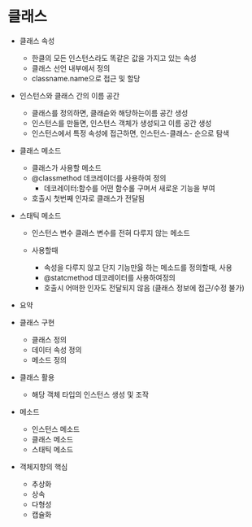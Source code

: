 # 클래스

* 클래스 속성

  * 한클의 모든 인스턴스라도 똑같은 값을 가지고 있는 속성
  * 클래스 선언 내부에서 정의
  * classname.name으로 접근 및 할당

* 인스턴스와 클래스 간의 이름 공간

  * 클래스를 정의하면, 클래슫와 해당하는이름 공간 생성
  * 인스턴스를 만들면, 인스턴스 객체가 생성되고 이름 공간 생성
  * 인스턴스에서 특정 속성에 접근하면, 인스턴스-클래스- 순으로 탐색

* 클래스 메소드

  * 클래스가 사용할 메소드
  * @classmethod 데코레이더를 사용하여 정의
    * 데코레이터:함수를 어떤 함수롤 구며서 새로운 기능을 부여
  * 호출시 첫번째 인자로 클래스가 전달됨

* 스태틱 메소드

  * 인스턴스 변수 클래스 변수를 전혀 다루지 않는 메소드

  * 사용할때
    * 속성을 다루지 않고 단지 기능만읋 하는 메소드를 정의할때, 사용
    * @statcmethod  데코레이터를 사용하여정의
    * 호출시 어떠한 인자도 전달되지 않음 (클래스 정보에 접근/수정 불가)

*  요약

  * 클래스 구현
    * 클래스 정의
    * 데이터 속성 정의
    * 메소드 정의
  * 클래스 활용
    * 해당 객체 타입의 인스턴스 생성 및 조작

* 메소드 

  * 인스턴스 메소드
  * 클래스 메소드
  * 스태틱 메소드

* 객체지향의 핵심

  * 추상화
  * 상속
  * 다형성
  * 캡슐화







